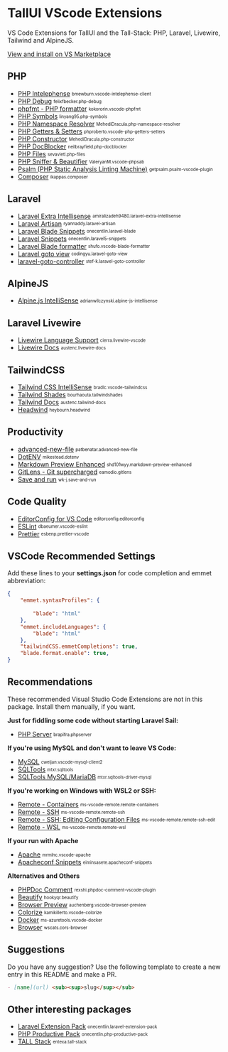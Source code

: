 # TallUI VScode Extensions

VS Code Extensions for TallUI and the Tall-Stack: PHP, Laravel, Livewire, Tailwind and AlpineJS.

[View and install on VS Marketplace](https://marketplace.visualstudio.com/items?itemName=adrolli.tallui-laravel-livewire-tailwind)

## PHP
- [PHP Intelephense](https://marketplace.visualstudio.com/items?itemName=bmewburn.vscode-intelephense-client) <sub><sup>bmewburn.vscode-intelephense-client</sup></sub>
- [PHP Debug](https://marketplace.visualstudio.com/items?itemName=felixfbecker.php-debug) <sub><sup>felixfbecker.php-debug</sup></sub>
- [phpfmt - PHP formatter](https://marketplace.visualstudio.com/items?itemName=kokororin.vscode-phpfmt) <sub><sup>kokororin.vscode-phpfmt</sup></sub>
- [PHP Symbols](https://marketplace.visualstudio.com/items?itemName=linyang95.php-symbols) <sub><sup>linyang95.php-symbols</sup></sub>
- [PHP Namespace Resolver](https://marketplace.visualstudio.com/items?itemName=MehediDracula.php-namespace-resolver) <sub><sup>MehediDracula.php-namespace-resolver</sup></sub>
- [PHP Getters & Setters](https://marketplace.visualstudio.com/items?itemName=phproberto.vscode-php-getters-setters) <sub><sup>phproberto.vscode-php-getters-setters</sup></sub>
- [PHP Constructor](https://marketplace.visualstudio.com/items?itemName=MehediDracula.php-constructor) <sub><sup>MehediDracula.php-constructor</sup></sub>
- [PHP DocBlocker](https://marketplace.visualstudio.com/items?itemName=neilbrayfield.php-docblocker) <sub><sup>neilbrayfield.php-docblocker</sup></sub>
- [PHP Files](https://marketplace.visualstudio.com/items?itemName=sevavietl.php-files) <sub><sup>sevavietl.php-files</sup></sub>
- [PHP Sniffer & Beautifier](https://marketplace.visualstudio.com/items?itemName=ValeryanM.vscode-phpsab) <sub><sup>ValeryanM.vscode-phpsab</sup></sub>
- [Psalm (PHP Static Analysis Linting Machine)](https://marketplace.visualstudio.com/items?itemName=getpsalm.psalm-vscode-plugin) <sub><sup>getpsalm.psalm-vscode-plugin</sup></sub>
- [Composer](https://marketplace.visualstudio.com/items?itemName=ikappas.composer) <sub><sup>ikappas.composer</sup></sub>
    
## Laravel
- [Laravel Extra Intellisense](https://marketplace.visualstudio.com/items?itemName=) <sub><sup>amiralizadeh9480.laravel-extra-intellisense</sup></sub>
- [Laravel Artisan](https://marketplace.visualstudio.com/items?itemName=ryannaddy.laravel-artisan) <sub><sup>ryannaddy.laravel-artisan</sup></sub>
- [Laravel Blade Snippets](https://marketplace.visualstudio.com/items?itemName=onecentlin.laravel-blade) <sub><sup>onecentlin.laravel-blade</sup></sub>
- [Laravel Snippets](https://marketplace.visualstudio.com/items?itemName=onecentlin.laravel5-snippets) <sub><sup>onecentlin.laravel5-snippets</sup></sub>
- [Laravel Blade formatter](https://marketplace.visualstudio.com/items?itemName=shufo.vscode-blade-formatter) <sub><sup>shufo.vscode-blade-formatter</sup></sub>
- [Laravel goto view](https://marketplace.visualstudio.com/items?itemName=codingyu.laravel-goto-view) <sub><sup>codingyu.laravel-goto-view</sup></sub>
- [laravel-goto-controller](https://marketplace.visualstudio.com/items?itemName=stef-k.laravel-goto-controller) <sub><sup>stef-k.laravel-goto-controller</sup></sub>

## AlpineJS
- [Alpine.js IntelliSense](https://marketplace.visualstudio.com/items?itemName=adrianwilczynski.alpine-js-intellisense) <sub><sup>adrianwilczynski.alpine-js-intellisense</sup></sub>

## Laravel Livewire
- [Livewire Language Support](https://marketplace.visualstudio.com/items?itemName=cierra.livewire-vscode) <sub><sup>cierra.livewire-vscode</sup></sub>
- [Livewire Docs](https://marketplace.visualstudio.com/items?itemName=austenc.livewire-docs) <sub><sup>austenc.livewire-docs</sup></sub>

## TailwindCSS
- [Tailwind CSS IntelliSense](https://marketplace.visualstudio.com/items?itemName=bradlc.vscode-tailwindcss) <sub><sup>bradlc.vscode-tailwindcss</sup></sub>
- [Tailwind Shades](https://marketplace.visualstudio.com/items?itemName=bourhaouta.tailwindshades) <sub><sup>bourhaouta.tailwindshades</sup></sub>
- [Tailwind Docs](https://marketplace.visualstudio.com/items?itemName=austenc.tailwind-docs) <sub><sup>austenc.tailwind-docs</sup></sub>
- [Headwind](https://marketplace.visualstudio.com/items?itemName=heybourn.headwind) <sub><sup>heybourn.headwind</sup></sub>

## Productivity
- [advanced-new-file](https://marketplace.visualstudio.com/items?itemName=patbenatar.advanced-new-file) <sub><sup>patbenatar.advanced-new-file</sup></sub>
- [DotENV](https://marketplace.visualstudio.com/items?itemName=mikestead.dotenv) <sub><sup>mikestead.dotenv</sup></sub>
- [Markdown Preview Enhanced](https://marketplace.visualstudio.com/items?itemName=shd101wyy.markdown-preview-enhanced) <sub><sup>shd101wyy.markdown-preview-enhanced</sup></sub>
- [GitLens - Git supercharged](https://marketplace.visualstudio.com/items?itemName=eamodio.gitlens) <sub><sup>eamodio.gitlens</sup></sub>
- [Save and run](https://marketplace.visualstudio.com/items?itemName=wk-j.save-and-run) <sub><sup>wk-j.save-and-run</sup></sub>

## Code Quality
- [EditorConfig for VS Code](https://marketplace.visualstudio.com/items?itemName=EditorConfig.EditorConfig) <sub><sup>editorconfig.editorconfig</sup></sub>
- [ESLint](https://marketplace.visualstudio.com/items?itemName=dbaeumer.vscode-eslint) <sub><sup>dbaeumer.vscode-eslint</sup></sub>
- [Prettier](https://marketplace.visualstudio.com/items?itemName=esbenp.prettier-vscode) <sub><sup>esbenp.prettier-vscode</sup></sub>

## VSCode Recommended Settings
Add these lines to your **settings.json** for code completion and emmet abbreviation:

```json
{
    "emmet.syntaxProfiles": {
    
        "blade": "html"
    },
    "emmet.includeLanguages": {
        "blade": "html"
    },
    "tailwindCSS.emmetCompletions": true,
    "blade.format.enable": true,
}
```
## Recommendations
These recommended Visual Studio Code Extensions are not in this package. Install them manually, if you want.

**Just for fiddling some code without starting Laravel Sail:**
- [PHP Server](https://marketplace.visualstudio.com/items?itemName=brapifra.phpserver) <sub><sup>brapifra.phpserver</sup></sub>

**If you're using MySQL and don't want to leave VS Code:**
- [MySQL](https://marketplace.visualstudio.com/items?itemName=cweijan.vscode-mysql-client2) <sub><sup>cweijan.vscode-mysql-client2</sup></sub>
- [SQLTools](https://marketplace.visualstudio.com/items?itemName=mtxr.sqltools) <sub><sup>mtxr.sqltools</sup></sub>
- [SQLTools MySQL/MariaDB](https://marketplace.visualstudio.com/items?itemName=mtxr.sqltools-driver-mysql) <sub><sup>mtxr.sqltools-driver-mysql</sup></sub>

**If you're working on Windows with WSL2 or SSH:**
- [Remote - Containers](https://marketplace.visualstudio.com/items?itemName=ms-vscode-remote.remote-containers) <sub><sup>ms-vscode-remote.remote-containers</sup></sub>
- [Remote - SSH](https://marketplace.visualstudio.com/items?itemName=ms-vscode-remote.remote-ssh) <sub><sup>ms-vscode-remote.remote-ssh</sup></sub>
- [Remote - SSH: Editing Configuration Files](https://marketplace.visualstudio.com/items?itemName=ms-vscode-remote.remote-ssh-edit) <sub><sup>ms-vscode-remote.remote-ssh-edit</sup></sub>
- [Remote - WSL](https://marketplace.visualstudio.com/items?itemName=ms-vscode-remote.remote-wsl) <sub><sup>ms-vscode-remote.remote-wsl</sup></sub>

**If your run with Apache**
- [Apache](https://marketplace.visualstudio.com/items?itemName=mrmlnc.vscode-apache) <sub><sup>mrmlnc.vscode-apache</sup></sub>
- [Apacheconf Snippets](https://marketplace.visualstudio.com/items?itemName=eiminsasete.apacheconf-snippets) <sub><sup>eiminsasete.apacheconf-snippets</sup></sub>

**Alternatives and Others**
- [PHPDoc Comment](https://marketplace.visualstudio.com/items?itemName=rexshi.phpdoc-comment-vscode-plugin) <sub><sup>rexshi.phpdoc-comment-vscode-plugin</sup></sub>
- [Beautify](https://marketplace.visualstudio.com/items?itemName=hookyqr.beautify) <sub><sup>hookyqr.beautify</sup></sub>
- [Browser Preview](https://marketplace.visualstudio.com/items?itemName=auchenberg.vscode-browser-preview) <sub><sup>auchenberg.vscode-browser-preview</sup></sub>
- [Colorize](https://marketplace.visualstudio.com/items?itemName=kamikillerto.vscode-colorize) <sub><sup>kamikillerto.vscode-colorize</sup></sub>
- [Docker](https://marketplace.visualstudio.com/items?itemName=ms-azuretools.vscode-docker) <sub><sup>ms-azuretools.vscode-docker</sup></sub>
- [Browser](https://marketplace.visualstudio.com/items?itemName=wscats.cors-browser) <sub><sup>wscats.cors-browser</sup></sub>

## Suggestions
Do you have any suggestion? Use the following template to create a new entry in this README and make a PR.
```markdown
- [name](url) <sub><sup>slug</sup></sub>
```
## Other interesting packages
- [Laravel Extension Pack](https://marketplace.visualstudio.com/items?itemName=onecentlin.laravel-extension-pack) <sub><sup>onecentlin.laravel-extension-pack</sup></sub>
- [PHP Productive Pack](https://marketplace.visualstudio.com/items?itemName=onecentlin.php-productive-pack) <sub><sup>onecentlin.php-productive-pack</sup></sub>
- [TALL Stack](https://marketplace.visualstudio.com/items?itemName=entexa.tall-stack) <sub><sup>entexa.tall-stack</sup></sub>
